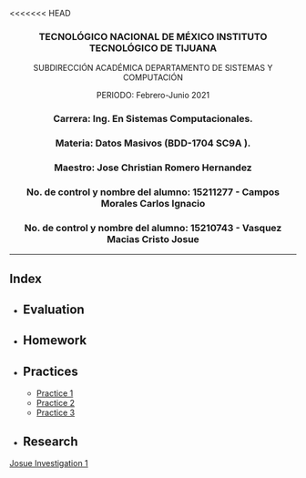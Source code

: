 <<<<<<< HEAD

### <p align="center" > TECNOLÓGICO NACIONAL DE MÉXICO INSTITUTO TECNOLÓGICO DE TIJUANA </p> 
<p align="center" > SUBDIRECCIÓN ACADÉMICA DEPARTAMENTO DE SISTEMAS Y COMPUTACIÓN </p> 
<p align="center" > PERIODO: Febrero-Junio  2021</p>

###  <p align="center">  Carrera: Ing. En Sistemas Computacionales. 
### <p align="center"> Materia: 	Datos Masivos (BDD-1704 SC9A	).</p>

### <p align="center">  Maestro: Jose Christian Romero Hernandez	</p>
### <p align="center">  No. de control y nombre del alumno: 15211277 - Campos Morales Carlos Ignacio</p>
### <p align="center">  No. de control y nombre del alumno: 15210743 - Vasquez Macias Cristo Josue</p>

______________

## Index

* ## Evaluation
  
* ## Homework

* ## Practices
  
  * [Practice 1](https://github.com/IgnacioCCM/Mineria_de_datos/tree/unit1/unit1/Practices/Practice1)
  * [Practice 2](https://github.com/IgnacioCCM/Mineria_de_datos/tree/unit1/unit1/Practices/Practice2)
  * [Practice 3](https://github.com/IgnacioCCM/Mineria_de_datos/tree/unit1/unit1/Practices/Practice3)

* ## Research
[Josue Investigation 1](https://github.com/IgnacioCCM/Mineria_de_datos/blob/unit1/unit1/Research/Vasquez_Macias_Cristo_Josue_15210743.md)
